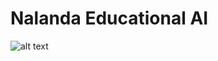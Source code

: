 # Nalanda Educational AI
![alt text](https://github.com/babusarath05/ARI-testing/blob/main/Nalanda_Architecture.png)
